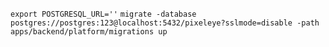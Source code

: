 `export POSTGRESQL_URL=''`
`migrate -database postgres://postgres:123@localhost:5432/pixeleye?sslmode=disable -path apps/backend/platform/migrations up`